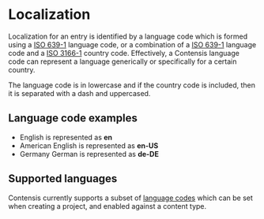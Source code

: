 # Localization

Localization for an entry is identified by a language code which is formed using a [ISO 639-1](https://en.wikipedia.org/wiki/ISO_639-1) language code, or a combination of a [ISO 639-1](https://en.wikipedia.org/wiki/ISO_639-1) language code and a [ISO 3166-1](https://en.wikipedia.org/wiki/ISO_3166-1) country code. Effectively, a Contensis language code can represent a language generically or specifically for a certain country.

The language code is in lowercase and if the country code is included, then it is separated with a dash and uppercased.

## Language code examples

* English is represented as **en**
* American English is represented as **en-US**
* Germany German is represented as **de-DE**

## Supported languages

Contensis currently supports a subset of [language codes](https://zenhub.zengenti.com/Contensis/10/kb/content-types-and-entries/entries/multi-language-support.aspx) which can be set when creating a project, and enabled against a content type.

